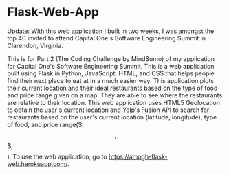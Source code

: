 # Flask-Web-App
Update: With this web application I built in two weeks, I was amongst the top 40 invited to attend 
Capital One's Software Engineering Summit in Clarendon, Virginia.

This is for Part 2 (The Coding Challenge by MindSumo) of my application for Capital One's Software 
Engineering Summit. This is a web application built using Flask in Python, JavaScript, HTML, and CSS
that helps people find their next place to eat at in a much easier way. This application plots their
current location and their ideal restaurants based on the type of food and price range given on a map. 
They are able to see where the restaurants are relative to their location. This web application uses 
HTML5 Geolocation to obtain the user's current location and Yelp's Fusion API to search for restaurants 
based on the user's current location (latitude, longitude), type of food, and price range($, $$, $$$, $$$$). 
To use the web application, go to https://amogh-flask-web.herokuapp.com/.
